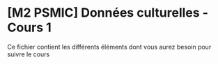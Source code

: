 # [M2 PSMIC] Données culturelles - Cours 1

Ce fichier contient les différents éléments dont vous aurez besoin pour suivre le cours
